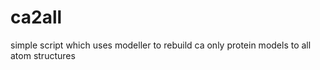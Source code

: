 # ca2all
simple script which uses modeller to rebuild ca only protein models to all atom structures
